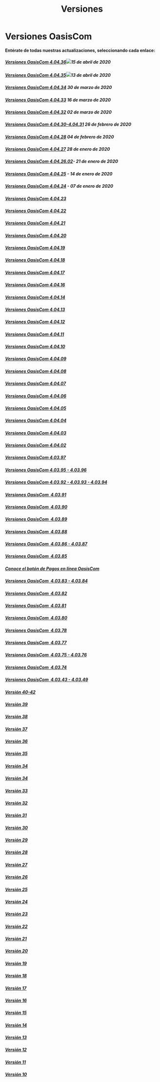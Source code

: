 ﻿---
layout: default
title: Versiones
permalink: /Desarrollo/Versiones/
editable: si
---

# Versiones OasisCom
#### Entérate de todas nuestras actualizaciones, seleccionando cada enlace:
 
##### [Versiones OasisCom 4.04.36]( https://mailchi.mp/11eb030b1bfa/versin-4448604)![](http://docs.oasiscom.com/Mercadeo/fichas/Gift_new100gif.gif)15 de abril de 2020
##### [Versiones OasisCom 4.04.35](https://mailchi.mp/7b2c637a4b23/versin-4448544)![](http://docs.oasiscom.com/Mercadeo/fichas/Gift_new100gif.gif)13 de abril de 2020
##### [Versiones OasisCom 4.04.34]( https://mailchi.mp/519f5e71fd0a/versin-4416188 ) 30 de marzo de 2020
##### [Versiones OasisCom 4.04.33]( https://mailchi.mp/ecdd464c28a0/versin-4397640) 16 de marzo de 2020
##### [Versiones OasisCom 4.04.32]( https://mailchi.mp/92eb5143e89f/versin-4383044) 02 de marzo de 2020
##### [Versiones OasisCom 4.04.30-4.04.31](https://mailchi.mp/cb3681884ce4/versin-4383040) 26 de febrero de 2020
##### [Versiones OasisCom 4.04.28](https://mailchi.mp/c4d6591a2fab/versin-4048207) 04 de febrero de 2020
##### [Versiones OasisCom 4.04.27](https://mailchi.mp/e3da1acee611/versin-4043003) 28 de enero de 2020
##### [Versiones OasisCom 4.04.26.02](https://mailchi.mp/f4b0c731d498/versin-3989171)- 21 de enero de 2020
##### [Versiones OasisCom 4.04.25](https://mailchi.mp/e3cf0833360e/versin-4043879) - 14 de enero de 2020
##### [Versiones OasisCom 4.04.24](https://mailchi.mp/d41f99af7d21/versin-4043875) - 07 de enero de 2020
##### [Versiones OasisCom 4.04.23](https://mailchi.mp/fd2c6521a1da/versin-4043835)
##### [Versiones OasisCom 4.04.22](https://mailchi.mp/dd9b5a7d13ea/versin-3975659)
##### [Versiones OasisCom 4.04.21](https://mailchi.mp/ed84e84d4ad4/versin-3989115)
##### [Versiones OasisCom 4.04.20](https://mailchi.mp/d22fc34a9c89/versin-3989007)
##### [Versiones OasisCom 4.04.19](https://mailchi.mp/5679e28b1111/versin-3960835)
##### [Versiones OasisCom 4.04.18](https://mailchi.mp/881c0777c5dd/versin-3958135)
##### [Versiones OasisCom 4.04.17](https://mailchi.mp/8c409b50b66e/versin-3954555)
##### [Versiones OasisCom 4.04.16](https://mailchi.mp/c2d3d365c3ec/versin-3947795)
##### [Versiones OasisCom 4.04.14](https://mailchi.mp/b027c74172e4/versin-3946487)
##### [Versiones OasisCom 4.04.13](https://mailchi.mp/6e86b7cfbcdd/versin-3080983)
##### [Versiones OasisCom 4.04.12](https://mailchi.mp/35046d24d2b0/versin-3080367)
##### [Versiones OasisCom 4.04.11](https://mailchi.mp/69fd34f3627d/versin-3080355)
##### [Versiones OasisCom 4.04.10](https://mailchi.mp/7e33a26dcbea/versin-3079491)
##### [Versiones OasisCom 4.04.09](https://mailchi.mp/8b4ec2f8c7cc/versin-464979)
##### [Versiones OasisCom 4.04.08](https://mailchi.mp/0063ea8ccc2b/plan-empower-versin-400378-oasiscom-472939)
##### [Versiones OasisCom 4.04.07](https://mailchi.mp/9627da543775/plan-empower-versin-400378-oasiscom-472447)
##### [Versiones OasisCom 4.04.06](https://mailchi.mp/60fac2999f3c/plan-empower-versin-400378-oasiscom-472439)
##### [Versiones OasisCom 4.04.05](https://mailchi.mp/4e4291b2e8a9/plan-empower-versin-400378-oasiscom-471211)
##### [Versiones OasisCom 4.04.04](https://mailchi.mp/0e198e1c108d/versin-441595)
##### [Versiones OasisCom 4.04.03](https://mailchi.mp/c714012d57e1/versin-40403)
##### [Versiones OasisCom 4.04.02](https://mailchi.mp/e0c7962b171e/plan-empower-versin-40402)
##### [Versiones OasisCom 4.03.97](https://mailchi.mp/ff8b7b449af5/plan-empower-versin-416839)
##### [Versiones OasisCom 4.03.95 - 4.03.96](https://mailchi.mp/354e432915b5/plan-empower-versin-410747)
##### [Versiones OasisCom 4.03.92 - 4.03.93 - 4.03.94](https://mailchi.mp/6d08f0d05e22/plan-empower-versin-404771)
##### [Versiones OasisCom  4.03.91](https://mailchi.mp/7527ab20d90d/plan-empower-versin-400391)
##### [Versiones OasisCom  4.03.90](https://mailchi.mp/bad9033b3456/plan-empower-versin-400378-oasiscom-377547)

##### [Versiones OasisCom  4.03.89](https://mailchi.mp/9f300201f91d/plan-empower-versin-400378-oasiscom-367123)
##### [Versiones OasisCom  4.03.88](https://mailchi.mp/eb653401b634/plan-empower-versin-400378-oasiscom-359471)
##### [Versiones OasisCom  4.03.86 - 4.03.87](https://mailchi.mp/37a317cb8675/plan-empower-versin-400378-oasiscom-357167)
##### [Versiones OasisCom  4.03.85](https://mailchi.mp/1d6da5e4664a/plan-empower-versin-400378-oasiscom-342331)
##### [Conoce el botón de Pagos en línea OasisCom](https://mailchi.mp/ae6000c26bad/en-oasiscom-pensamos-en-t-botn-de-pagos-en-lnea-338823)
##### [Versiones OasisCom  4.03.83 - 4.03.84](https://mailchi.mp/04e3c97338a3/plan-empower-versin-400378-oasiscom-331671)
##### [Versiones OasisCom  4.03.82](https://mailchi.mp/35ab6214ac6b/plan-empower-versin-400378-oasiscom-321231)
##### [Versiones OasisCom  4.03.81](https://mailchi.mp/7d383690d844/plan-empower-versin-400378-oasiscom-308775)
##### [Versiones OasisCom  4.03.80](https://mailchi.mp/6f0ab400b3c1/plan-empower-versin-400378-oasiscom-307575)
##### [Versiones OasisCom  4.03.78](https://mailchi.mp/18e86aab3632/plan-empower-versin-400378-oasiscom) 
##### [Versiones OasisCom  4.03.77](https://mailchi.mp/d27b0150f9e9/plan-empower-versin-400377-oasiscom-278867)
##### [Versiones OasisCom  4.03.75 - 4.03.76](https://mailchi.mp/8453eb5a138a/plan-empower-versin-400375-400376-oasiscom?e=7ad3ec53b5)
##### [Versiones OasisCom  4.03.74](https://mailchi.mp/ddf71371c34d/plan-empower-versin-400374-oasiscom-265351) 
##### [Versiones OasisCom  4.03.43 - 4.03.49](https://mailchi.mp/f41a0ac2c7e8/version-oasiscom-1765001) 
##### [Versión 40-42](https://mailchi.mp/97bb23e7a41b/version-oasiscom-1709773)
##### [Versión 39](https://mailchi.mp/ca6384fc7db9/version-oasiscom-1691481)
##### [Versión 38](https://mailchi.mp/c8d42e6f2780/version-oasiscom-1675781)
##### [Versión 37](https://mailchi.mp/a1b5f24ac963/version-oasiscom-1669573)
##### [Versión 36](https://mailchi.mp/b61c6ef067da/version-oasiscom-1626089)
##### [Versión 35](https://mailchi.mp/d505df8fbfec/version-oasiscom-1609225)
##### [Versión 34](https://mailchi.mp/b9b2148c2e12/version-oasiscom-1587129)
##### [Versión 34](https://mailchi.mp/b9b2148c2e12/version-oasiscom-1587129)
##### [Versión 33](https://mailchi.mp/acf4b767a029/version-oasiscom-1586533)
##### [Versión 32](https://mailchi.mp/9e895bbbe095/version-oasiscom-1318461)
##### [Versión 31](https://mailchi.mp/d6cbb72596bd/version-oasiscom-1318389)
##### [Versión 30](http://mailchi.mp/74242c685ce9/version-oasiscom-1318377)
##### [Versión 29](http://mailchi.mp/8d2a91bc617c/version-oasiscom-1318329)
##### [Versión 28](http://mailchi.mp/8846d360550a/version-oasiscom-1318341)
##### [Versión 27](http://mailchi.mp/2317edd9a82b/version-oasiscom-1318241)
##### [Versión 26](http://mailchi.mp/0c78f995a023/version-oasiscom-1318229)
##### [Versión 25](http://mailchi.mp/06c5ff4d0619/version-oasiscom-1318221)
##### [Versión 24](http://mailchi.mp/9faeedc3e99e/version-oasiscom-1318173)
##### [Versión 23](http://mailchi.mp/7cf713553396/version-oasiscom-1318141)
##### [Versión 22](http://mailchi.mp/5a1bfb9c57e8/version-oasiscom-22)
##### [Versión 21](http://mailchi.mp/c76eef6e1369/versin-oasiscom-40317-prueba03-todos-los-links-1318081)
##### [Versión 20](http://mailchi.mp/65c69eefe74f/versin-oasiscom-40317-prueba03-todos-los-links-1318077)
##### [Versión 19](http://mailchi.mp/65c69eefe74f/versin-oasiscom-40317-prueba03-todos-los-links-1318077)
##### [Versión 18](http://mailchi.mp/oasis/versin-oasiscom-40317-prueba03-todos-los-links-1303041)
##### [Versión 17](http://mailchi.mp/oasis/versin-oasiscom-40317-prueba03-todos-los-links-1284945)
##### [Versión 16](http://mailchi.mp/oasis/nueva-versin-oasiscom-40314-enterate-de-nuestra-actualizacin-1265725)
##### [Versión 15](http://oasis.us12.list-manage1.com/track/click?u=0fa6cc7f95527a2cb26f4165f&id=19889cb66a&e=931abdac80)
##### [Versión 14](http://mailchi.mp/cc1e4473d3c2/nueva-versin-oasiscom-40314-enterate-de-nuestra-actualizacin)
##### [Versión 13](http://mailchi.mp/2f4243315aaa/versin-04_03_13-oasiscom-prueba01-1206969)
##### [Versión 12](http://mailchi.mp/62e6cb39366a/bsb9ugmdsp-1038205)
##### [Versión 11](http://oasis.us12.list-manage2.com/track/click?u=0fa6cc7f95527a2cb26f4165f&id=a81fcdcbaa&e=931abdac80)
##### [Versión 10](http://us12.campaign-archive2.com/?u=0fa6cc7f95527a2cb26f4165f&id=57e137d4f9) 




















































